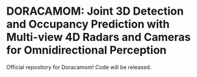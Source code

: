 # DORACAMOM: Joint 3D Detection and Occupancy Prediction with Multi-view 4D Radars and Cameras for Omnidirectional Perception
Official repository for Doracamom! Code will be released.
